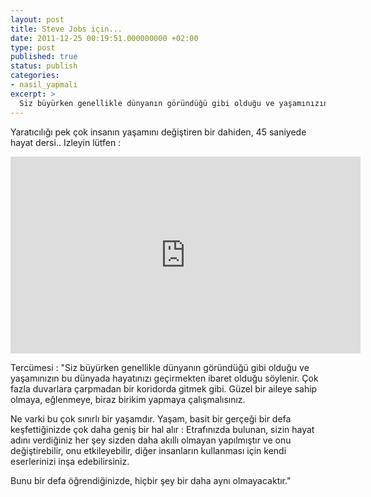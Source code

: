 ```yaml
---
layout: post
title: Steve Jobs için...
date: 2011-12-25 00:19:51.000000000 +02:00
type: post
published: true
status: publish
categories:
- nasil_yapmali
excerpt: > 
  Siz büyürken genellikle dünyanın göründüğü gibi olduğu ve yaşamınızın bu dünyada hayatınızı geçirmekten ibaret olduğu söylenir. Çok fazla duvarlara çarpmadan bir koridorda gitmek gibi. Güzel bir aileye sahip olmaya, eğlenmeye, biraz birikim yapmaya çalışmalısınız.  Ne varki bu çok sınırlı bir yaşamdır. Yaşam, basit bir gerçeği bir defa keşfettiğinizde çok daha geniş bir hal alır : Etrafınızda bulunan, sizin hayat adını verdiğiniz her şey sizden daha akıllı olmayan yapılmıştır ve onu değiştirebilir, onu etkileyebilir, diğer insanların kullanması için kendi eserlerinizi inşa edebilirsiniz.
---
```

Yaratıcılığı pek çok insanın yaşamını değiştiren bir dahiden, 45 saniyede hayat dersi.. Izleyin lütfen :
<iframe width="560" height="315" src="https://www.youtube.com/embed/aYQ3BKJtDlo" frameborder="0" allowfullscreen></iframe>

Tercümesi :
"Siz büyürken genellikle dünyanın göründüğü gibi olduğu ve yaşamınızın bu dünyada hayatınızı geçirmekten ibaret olduğu söylenir. Çok fazla duvarlara çarpmadan bir koridorda gitmek gibi. Güzel bir aileye sahip olmaya, eğlenmeye, biraz birikim yapmaya çalışmalısınız.

Ne varki bu çok sınırlı bir yaşamdır. Yaşam, basit bir gerçeği bir defa keşfettiğinizde çok daha geniş bir hal alır : Etrafınızda bulunan, sizin hayat adını verdiğiniz her şey sizden daha akıllı olmayan yapılmıştır ve onu değiştirebilir, onu etkileyebilir, diğer insanların kullanması için kendi eserlerinizi inşa edebilirsiniz.

Bunu bir defa öğrendiğinizde, hiçbir şey bir daha aynı olmayacaktır."
